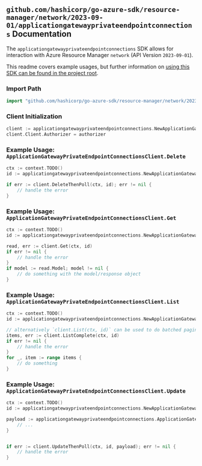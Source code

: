 
## `github.com/hashicorp/go-azure-sdk/resource-manager/network/2023-09-01/applicationgatewayprivateendpointconnections` Documentation

The `applicationgatewayprivateendpointconnections` SDK allows for interaction with Azure Resource Manager `network` (API Version `2023-09-01`).

This readme covers example usages, but further information on [using this SDK can be found in the project root](https://github.com/hashicorp/go-azure-sdk/tree/main/docs).

### Import Path

```go
import "github.com/hashicorp/go-azure-sdk/resource-manager/network/2023-09-01/applicationgatewayprivateendpointconnections"
```


### Client Initialization

```go
client := applicationgatewayprivateendpointconnections.NewApplicationGatewayPrivateEndpointConnectionsClientWithBaseURI("https://management.azure.com")
client.Client.Authorizer = authorizer
```


### Example Usage: `ApplicationGatewayPrivateEndpointConnectionsClient.Delete`

```go
ctx := context.TODO()
id := applicationgatewayprivateendpointconnections.NewApplicationGatewayPrivateEndpointConnectionID("12345678-1234-9876-4563-123456789012", "example-resource-group", "applicationGatewayName", "connectionName")

if err := client.DeleteThenPoll(ctx, id); err != nil {
	// handle the error
}
```


### Example Usage: `ApplicationGatewayPrivateEndpointConnectionsClient.Get`

```go
ctx := context.TODO()
id := applicationgatewayprivateendpointconnections.NewApplicationGatewayPrivateEndpointConnectionID("12345678-1234-9876-4563-123456789012", "example-resource-group", "applicationGatewayName", "connectionName")

read, err := client.Get(ctx, id)
if err != nil {
	// handle the error
}
if model := read.Model; model != nil {
	// do something with the model/response object
}
```


### Example Usage: `ApplicationGatewayPrivateEndpointConnectionsClient.List`

```go
ctx := context.TODO()
id := applicationgatewayprivateendpointconnections.NewApplicationGatewayID("12345678-1234-9876-4563-123456789012", "example-resource-group", "applicationGatewayName")

// alternatively `client.List(ctx, id)` can be used to do batched pagination
items, err := client.ListComplete(ctx, id)
if err != nil {
	// handle the error
}
for _, item := range items {
	// do something
}
```


### Example Usage: `ApplicationGatewayPrivateEndpointConnectionsClient.Update`

```go
ctx := context.TODO()
id := applicationgatewayprivateendpointconnections.NewApplicationGatewayPrivateEndpointConnectionID("12345678-1234-9876-4563-123456789012", "example-resource-group", "applicationGatewayName", "connectionName")

payload := applicationgatewayprivateendpointconnections.ApplicationGatewayPrivateEndpointConnection{
	// ...
}


if err := client.UpdateThenPoll(ctx, id, payload); err != nil {
	// handle the error
}
```
